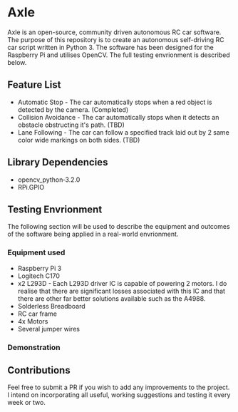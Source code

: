 # Axle
Axle is an open-source, community driven autonomous RC car software. The purpose of this repository is to create an autonomous self-driving 
RC car script written in Python 3. The software has been designed for the Raspberry Pi and utilises OpenCV. The full testing envrionment is
described below.

## Feature List
* Automatic Stop - The car automatically stops when a red object is detected by the camera. (Completed)
* Collision Avoidance - The car automatically stops when it detects an obstacle obstructing it's path. (TBD)
* Lane Following - The car can follow a specified track laid out by 2 same color wide markings on both sides. (TBD)

## Library Dependencies
* opencv_python‑3.2.0 
* RPi.GPIO

## Testing Envrionment
The following section will be used to describe the equipment and outcomes of the software being applied in a real-world envrionment.
### Equipment used
* Raspberry Pi 3
* Logitech C170
* x2 L293D - Each L293D driver IC is capable of powering 2 motors. I do realise that there are significant losses associated with this IC and
that there are other far better solutions available such as the A4988.
* Solderless Breadboard
* RC car frame
* 4x Motors
* Several jumper wires

### Demonstration

## Contributions
Feel free to submit a PR if you wish to add any improvements to the project. I intend on incorporating all useful, working suggestions and testing it every week or two.
